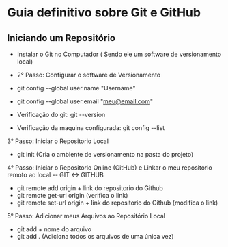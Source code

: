 # Guia definitivo sobre Git e GitHub

## Iniciando um Repositório

- Instalar o Git no Computador ( Sendo ele um software de versionamento local)

- 2° Passo: Configurar o software de Versionamento

- git config --global user.name "Username"
- git config --global user.email "meu@email.com"
- Verificação do git: git --version
- Verificação da maquina configurada: git config --list

3° Passo: Iniciar o Repositorio Local

- git init (Cria o ambiente de versionamento na pasta do projeto)

4° Passo: Iniciar o Repositorio Online (GitHub) e Linkar o meu repositorio remoto ao local -- GIT <-> GITHUB

- git remote add origin + link do repositorio do Github
- git remote get-url origin (verifica o link)
- git remote set-url origin + link do repositorio do Github (modifica o link)

5° Passo: Adicionar meus Arquivos ao Repositório Local
- git add + nome do arquivo
- git add . (Adiciona todos os arquivos de uma única vez)